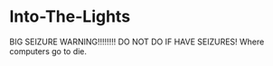# Into-The-Lights
BIG SEIZURE WARNING!!!!!!!! DO NOT DO IF HAVE SEIZURES!
Where computers go to die.
